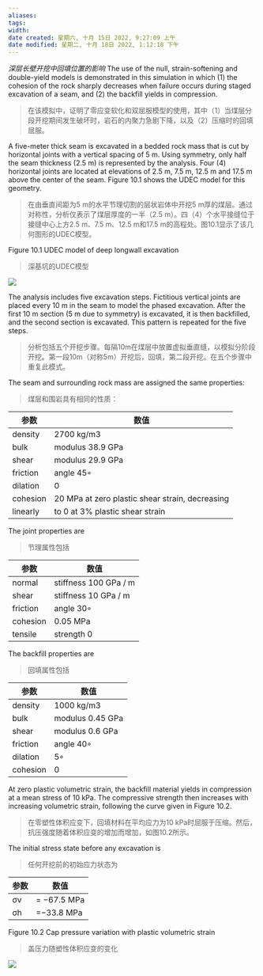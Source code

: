 ```yaml
---
aliases: 
tags: 
width:
date created: 星期六, 十月 15日 2022, 9:27:09 上午
date modified: 星期二, 十月 18日 2022, 1:12:18 下午
---
```

*深层长壁开挖中回填位置的影响*
The use of the null, strain-softening and double-yield models is demonstrated in this simulation in which (1) the cohesion of the rock sharply decreases when failure occurs during staged excavation of a seam, and (2) the backfill yields in compression.
>在该模拟中，证明了零应变软化和双屈服模型的使用，其中（1）当煤层分段开挖期间发生破坏时，岩石的内聚力急剧下降，以及（2）压缩时的回填屈服。

A five-meter thick seam is excavated in a bedded rock mass that is cut by horizontal joints with a vertical spacing of 5 m. Using symmetry, only half the seam thickness (2.5 m) is represented by the analysis. Four (4) horizontal joints are located at elevations of 2.5 m, 7.5 m, 12.5 m and 17.5 m above the center of the seam. Figure 10.1 shows the UDEC model for this geometry.
>在由垂直间距为5 m的水平节理切割的层状岩体中开挖5 m厚的煤层。通过对称性，分析仅表示了煤层厚度的一半（2.5 m）。四（4）个水平接缝位于接缝中心上方2.5 m、7.5 m、12.5 m和17.5 m的高程处。图10.1显示了该几何图形的UDEC模型。

Figure 10.1 UDEC model of deep longwall excavation
>深基坑的UDEC模型

![](https://obsidianxjb.oss-cn-hangzhou.aliyuncs.com/obsidian/202210150929581.png)

The analysis includes five excavation steps. Fictitious vertical joints are placed every 10 m in the seam to model the phased excavation. After the first 10 m section (5 m due to symmetry) is excavated, it is then backfilled, and the second section is excavated. This pattern is repeated for the five steps.
>分析包括五个开挖步骤。每隔10m在煤层中放置虚拟垂直缝，以模拟分阶段开挖。第一段10m（对称5m）开挖后，回填，第二段开挖。在五个步骤中重复此模式。

The seam and surrounding rock mass are assigned the same properties:
>煤层和围岩具有相同的性质：

| 参数        | 数值                                               |
|-----------|--------------------------------------------------|
| density   | 2700 kg/m3                                       |
| bulk      | modulus 38.9 GPa                                 |
| shear     | modulus 29.9 GPa                                 |
| friction  |  angle 45◦                                       |
| dilation  | 0                                                |
| cohesion  |  20 MPa at zero plastic shear strain, decreasing |
| linearly  | to 0 at 3% plastic shear strain                  |
The joint properties are
>节理属性包括

| 参数     | 数值                  |
| -------- | --------------------- |
| normal   | stiffness 100 GPa / m |
| shear    | stiffness 10 GPa / m  |
| friction | angle 30◦             |
| cohesion | 0.05 MPa              |
| tensile  | strength 0            |
The backfill properties are
>回填属性包括

| 参数     | 数值             |
| -------- | ---------------- |
| density  | 1000 kg/m3       |
| bulk     | modulus 0.45 GPa |
| shear    | modulus 0.6 GPa  |
| friction | angle 40◦        |
| dilation | 5◦               |
| cohesion | 0                |
 At zero plastic volumetric strain, the backfill material yields in compression at a mean stress of 10 kPa. The compressive strength then increases with increasing volumetric strain, following the curve given in Figure 10.2.
 >在零塑性体积应变下，回填材料在平均应力为10 kPa时屈服于压缩。然后，抗压强度随着体积应变的增加而增加，如图10.2所示。

The initial stress state before any excavation is
>任何开挖前的初始应力状态为

| 参数  | 数值           |
|-----|--------------|
| σv  |  = −67.5 MPa |
| σh  | =−33.8 MPa |
Figure 10.2 Cap pressure variation with plastic volumetric strain
>盖压力随塑性体积应变的变化

![](https://obsidianxjb.oss-cn-hangzhou.aliyuncs.com/obsidian/202210150936931.png)

